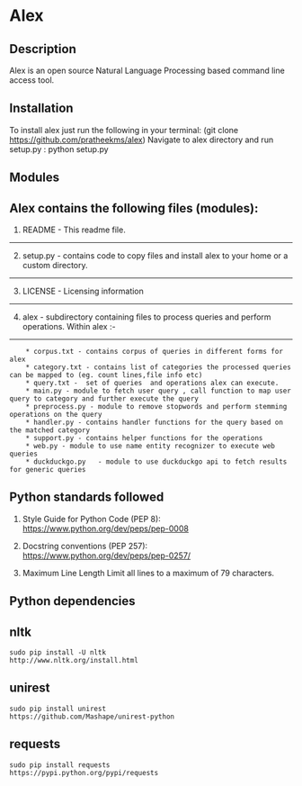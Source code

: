 
Alex
=============

Description
-----------
 Alex is an open source Natural Language Processing based command line access tool.

Installation
------------
 To install alex just run the following in your terminal:
     (git clone https://github.com/pratheekms/alex)
 Navigate to alex directory and run setup.py :
      python setup.py

Modules
-------
Alex contains the following files (modules):
--------------------------------------
1. README - This readme file.
----------------------------------------
2. setup.py - contains code to copy files and install alex to your home or a custom directory.
---------------------------------------------------------------------------
3. LICENSE - Licensing information
---------------------------------------------------------------------------
4. alex - subdirectory containing files to process queries and perform operations.
   Within alex :-
-----------------------------------------------------------------------------
		* corpus.txt - contains corpus of queries in different forms for alex 
		* category.txt - contains list of categories the processed queries can be mapped to (eg. count lines,file info etc)
		* query.txt -  set of queries  and operations alex can execute.
		* main.py - module to fetch user query , call function to map user query to category and further execute the query
		* preprocess.py - module to remove stopwords and perform stemming operations on the query
		* handler.py - contains handler functions for the query based on the matched category
		* support.py - contains helper functions for the operations
		* web.py - module to use name entity recognizer to execute web queries
		* duckduckgo.py   - module to use duckduckgo api to fetch results for generic queries

Python standards followed
-------------------------
1. Style Guide for Python Code (PEP 8):
   https://www.python.org/dev/peps/pep-0008

2. Docstring conventions (PEP 257):
    https://www.python.org/dev/peps/pep-0257/
3. Maximum Line Length
   Limit all lines to a maximum of 79 characters.


Python dependencies
--------------------
nltk
----
    sudo pip install -U nltk
    http://www.nltk.org/install.html

unirest
------
    sudo pip install unirest
    https://github.com/Mashape/unirest-python

requests
--------
    sudo pip install requests
    https://pypi.python.org/pypi/requests



